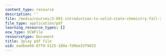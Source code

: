 ```yaml
---
content_type: resource
description: ''
file: /media/courses/3-091-introduction-to-solid-state-chemistry-fall-2018/eadbee6687f95125180afd9ee33f9d23_OMFpHmfC1pY.pdf
file_type: application/pdf
learning_resource_types: []
ocw_type: OCWFile
resourcetype: Document
title: 3play pdf file
uid: eadbee66-87f9-5125-180a-fd9ee33f9d23
---
```

